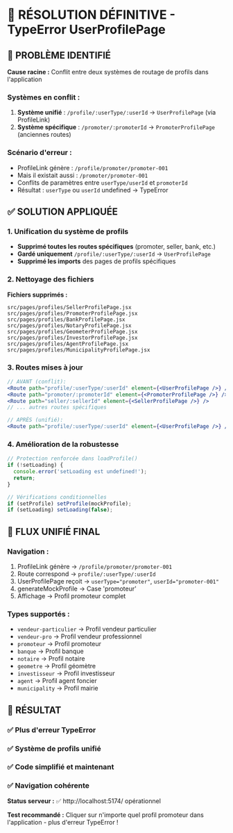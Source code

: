 # 🔧 RÉSOLUTION DÉFINITIVE - TypeError UserProfilePage

## 🎯 **PROBLÈME IDENTIFIÉ**

**Cause racine :** Conflit entre deux systèmes de routage de profils dans l'application

### **Systèmes en conflit :**
1. **Système unifié** : `/profile/:userType/:userId` → `UserProfilePage` (via ProfileLink)
2. **Système spécifique** : `/promoter/:promoterId` → `PromoterProfilePage` (anciennes routes)

### **Scénario d'erreur :**
- ProfileLink génère : `/profile/promoter/promoter-001`
- Mais il existait aussi : `/promoter/promoter-001` 
- Conflits de paramètres entre `userType/userId` et `promoterId`
- Résultat : `userType` ou `userId` undefined → TypeError

## ✅ **SOLUTION APPLIQUÉE**

### **1. Unification du système de profils**
- **Supprimé toutes les routes spécifiques** (promoter, seller, bank, etc.)
- **Gardé uniquement** `/profile/:userType/:userId` → `UserProfilePage`
- **Supprimé les imports** des pages de profils spécifiques

### **2. Nettoyage des fichiers**
**Fichiers supprimés :**
```
src/pages/profiles/SellerProfilePage.jsx
src/pages/profiles/PromoterProfilePage.jsx  
src/pages/profiles/BankProfilePage.jsx
src/pages/profiles/NotaryProfilePage.jsx
src/pages/profiles/GeometerProfilePage.jsx
src/pages/profiles/InvestorProfilePage.jsx
src/pages/profiles/AgentProfilePage.jsx
src/pages/profiles/MunicipalityProfilePage.jsx
```

### **3. Routes mises à jour**
```jsx
// AVANT (conflit):
<Route path="profile/:userType/:userId" element={<UserProfilePage />} />
<Route path="promoter/:promoterId" element={<PromoterProfilePage />} />
<Route path="seller/:sellerId" element={<SellerProfilePage />} />
// ... autres routes spécifiques

// APRÈS (unifié):
<Route path="profile/:userType/:userId" element={<UserProfilePage />} />
```

### **4. Amélioration de la robustesse**
```jsx
// Protection renforcée dans loadProfile()
if (!setLoading) {
  console.error('setLoading est undefined!');
  return;
}

// Vérifications conditionnelles
if (setProfile) setProfile(mockProfile);
if (setLoading) setLoading(false);
```

## 🎯 **FLUX UNIFIÉ FINAL**

### **Navigation :**
1. ProfileLink génère → `/profile/promoter/promoter-001`
2. Route correspond → `profile/:userType/:userId`
3. UserProfilePage reçoit → `userType="promoter"`, `userId="promoter-001"`
4. generateMockProfile → Case 'promoteur' 
5. Affichage → Profil promoteur complet

### **Types supportés :**
- `vendeur-particulier` → Profil vendeur particulier
- `vendeur-pro` → Profil vendeur professionnel  
- `promoteur` → Profil promoteur
- `banque` → Profil banque
- `notaire` → Profil notaire
- `geometre` → Profil géomètre
- `investisseur` → Profil investisseur
- `agent` → Profil agent foncier
- `municipality` → Profil mairie

## 🎉 **RÉSULTAT**

### ✅ **Plus d'erreur TypeError**
### ✅ **Système de profils unifié** 
### ✅ **Code simplifié et maintenant**
### ✅ **Navigation cohérente**

**Status serveur :** ✅ http://localhost:5174/ opérationnel

**Test recommandé :** Cliquer sur n'importe quel profil promoteur dans l'application - plus d'erreur TypeError !
